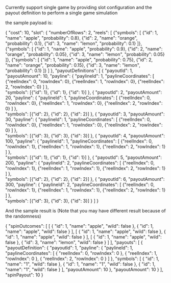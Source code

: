 
Currently support single game by providing slot configuration and the payout definition to perform a single game simulation

the sample payload is:

{
    "cost": 10,
    "slot": {
        "numberOfRows": 2,
        "reels": [
            {"symbols": [
                    {"id": 1, "name": "apple", "probability": 0.8},
                    {"id": 2, "name": "orange", "probability": 0.1},
                    {"id": 3, "name": "lemon", "probability": 0.1}
            ]},
            {"symbols": [
                    {"id": 1, "name": "apple", "probability": 0.9},
                    {"id": 2, "name": "orange", "probability": 0.05},
                    {"id": 3, "name": "lemon", "probability": 0.05}
            ]},
            {"symbols": [
                {"id": 1, "name": "apple", "probability": 0.75},
                {"id": 2, "name": "orange", "probability": 0.15},
                {"id": 3, "name": "lemon", "probability": 0.1}
           ]}
        ]
    },
    "payoutDefinitions": [
        {
            "payoutId": 1, 
            "payoutAmount": 10,
            "payline": {
                "paylineId": 1,
                "paylineCoordinates": [
                    {"reelIndex": 0, "rowIndex": 0}, 
                    {"reelIndex": 1, "rowIndex": 0},
                    {"reelIndex": 2, "rowIndex": 0}
                ]
            },            
            "symbols": [{"id": 1}, {"id": 1}, {"id": 1}]
        },
        {
            "payoutId": 2, 
            "payoutAmount": 20,
            "payline": {
                "paylineId": 1,
                "paylineCoordinates": [
                    {"reelIndex": 0, "rowIndex": 0}, 
                    {"reelIndex": 1, "rowIndex": 0},
                    {"reelIndex": 2, "rowIndex": 0}
                ]
            },            
            "symbols": [{"id": 2}, {"id": 2}, {"id": 2}]
        },
         {
            "payoutId": 3, 
            "payoutAmount": 30,
            "payline": {
                "paylineId": 1,
                "paylineCoordinates": [
                    {"reelIndex": 0, "rowIndex": 0}, 
                    {"reelIndex": 1, "rowIndex": 0},
                    {"reelIndex": 2, "rowIndex": 0}
                ]
            },            
            "symbols": [{"id": 3}, {"id": 3}, {"id": 3}]
        },
        {
            "payoutId": 4, 
            "payoutAmount": 100,
            "payline": {
                "paylineId": 1,
                "paylineCoordinates": [
                    {"reelIndex": 0, "rowIndex": 1}, 
                    {"reelIndex": 1, "rowIndex": 1},
                    {"reelIndex": 2, "rowIndex": 1}
                ]
            },            
            "symbols": [{"id": 1}, {"id": 1}, {"id": 1}]
        },
         {
            "payoutId": 5, 
            "payoutAmount": 200,
            "payline": {
                "paylineId": 2,
                "paylineCoordinates": [
                    {"reelIndex": 0, "rowIndex": 1}, 
                    {"reelIndex": 1, "rowIndex": 1},
                    {"reelIndex": 2, "rowIndex": 1}
                ]
            },            
            "symbols": [{"id": 2}, {"id": 2}, {"id": 2}]
        },
         {
            "payoutId": 6, 
            "payoutAmount": 300,
            "payline": {
                "paylineId": 2,
                "paylineCoordinates": [
                    {"reelIndex": 0, "rowIndex": 1}, 
                    {"reelIndex": 1, "rowIndex": 1},
                    {"reelIndex": 2, "rowIndex": 1}
                ]
            },            
            "symbols": [{"id": 3}, {"id": 3}, {"id": 3}]
        }
    ]
}


And the sample result is (Note that you may have different result because of the randomness)

{
    "spinOutcomes": [
        [
            {
                "id": 1,
                "name": "apple",
                "wild": false
            },
            {
                "id": 1,
                "name": "apple",
                "wild": false
            }
        ],
        [
            {
                "id": 1,
                "name": "apple",
                "wild": false
            },
            {
                "id": 1,
                "name": "apple",
                "wild": false
            }
        ],
        [
            {
                "id": 1,
                "name": "apple",
                "wild": false
            },
            {
                "id": 3,
                "name": "lemon",
                "wild": false
            }
        ]
    ],
    "payouts": [
        {
            "payoutDefinition": {
                "payoutId": 1,
                "payline": {
                    "paylineId": 1,
                    "paylineCoordinates": [
                        {
                            "reelIndex": 0,
                            "rowIndex": 0
                        },
                        {
                            "reelIndex": 1,
                            "rowIndex": 0
                        },
                        {
                            "reelIndex": 2,
                            "rowIndex": 0
                        }
                    ]
                },
                "symbols": [
                    {
                        "id": 1,
                        "name": "1",
                        "wild": false
                    },
                    {
                        "id": 1,
                        "name": "1",
                        "wild": false
                    },
                    {
                        "id": 1,
                        "name": "1",
                        "wild": false
                    }
                ],
                "payoutAmount": 10
            },
            "payoutAmount": 10
        }
    ],
    "spinPayout": 10
}